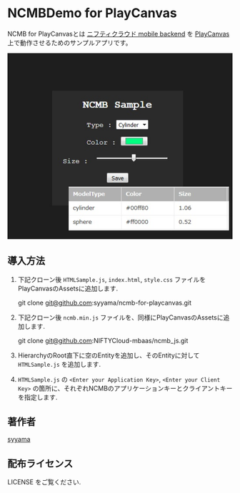 # NCMBDemo for PlayCanvas

NCMB for PlayCanvasとは [ニフティクラウド mobile backend](http://mb.cloud.nifty.com/) を [PlayCanvas](https://playcanvas.com/) 上で動作させるためのサンプルアプリです。

![sample](https://raw.githubusercontent.com/syyama/ncmb-for-playcanvas/master/ncmb-for-playcanvas.jpg "サンプル")

## 導入方法

1. 下記クローン後 `HTMLSample.js`, `index.html`, `style.css` ファイルをPlayCanvasのAssetsに追加します.


    git clone git@github.com:syyama/ncmb-for-playcanvas.git


2. 下記クローン後 `ncmb.min.js` ファイルを、同様にPlayCanvasのAssetsに追加します.


    git clone git@github.com:NIFTYCloud-mbaas/ncmb_js.git


3. HierarchyのRoot直下に空のEntityを追加し、そのEntityに対して `HTMLSample.js` を追加します.

4. `HTMLSample.js` の `<Enter your Application Key>`, `<Enter your Client Key>` の箇所に、それぞれNCMBのアプリケーションキーとクライアントキーを指定します.

## 著作者

[syyama](https://twitter.com/syyama_net) 

## 配布ライセンス

LICENSE をご覧ください.